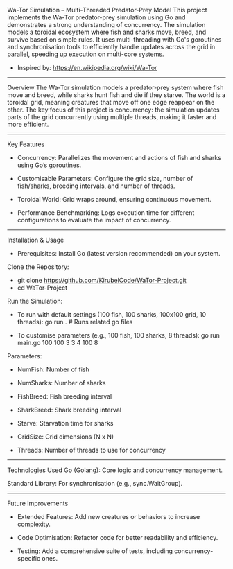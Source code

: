 Wa-Tor Simulation – Multi-Threaded Predator-Prey Model
This project implements the Wa-Tor predator-prey simulation using Go and demonstrates a strong understanding of concurrency. The simulation models a toroidal ecosystem where fish and sharks move, breed, and survive based on simple rules. It uses multi-threading with Go's goroutines and synchronisation tools to efficiently handle updates across the grid in parallel, speeding up execution on multi-core systems.

- Inspired by: https://en.wikipedia.org/wiki/Wa-Tor
------

Overview
The Wa-Tor simulation models a predator-prey system where fish move and breed, while sharks hunt fish and die if they starve. The world is a toroidal grid, meaning creatures that move off one edge reappear on the other. The key focus of this project is concurrency: the simulation updates parts of the grid concurrently using multiple threads, making it faster and more efficient.

------

Key Features
- Concurrency: Parallelizes the movement and actions of fish and sharks using Go’s goroutines.

- Customisable Parameters: Configure the grid size, number of fish/sharks, breeding intervals, and number of threads.

- Toroidal World: Grid wraps around, ensuring continuous movement.

- Performance Benchmarking: Logs execution time for different configurations to evaluate the impact of concurrency.

-----

Installation & Usage
- Prerequisites: Install Go (latest version recommended) on your system.

Clone the Repository:
- git clone https://github.com/KirubelCode/WaTor-Project.git
- cd WaTor-Project

Run the Simulation:
- To run with default settings (100 fish, 100 sharks, 100x100 grid, 10 threads): go run . # Runs related go files

- To customise parameters (e.g., 100 fish, 100 sharks, 8 threads):
go run main.go 100 100 3 3 4 100 8

Parameters:
- NumFish: Number of fish

- NumSharks: Number of sharks

- FishBreed: Fish breeding interval

- SharkBreed: Shark breeding interval

- Starve: Starvation time for sharks

- GridSize: Grid dimensions (N x N)

- Threads: Number of threads to use for concurrency

-----

Technologies Used
Go (Golang): Core logic and concurrency management.

Standard Library: For synchronisation (e.g., sync.WaitGroup).

-----

Future Improvements

- Extended Features: Add new creatures or behaviors to increase complexity.

- Code Optimisation: Refactor code for better readability and efficiency.

- Testing: Add a comprehensive suite of tests, including concurrency-specific ones.
